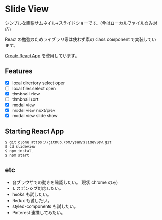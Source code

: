 # Slide View

シンプルな画像サムネイル+スライドショーです。(今はローカルファイルのみ対応)

React の勉強のためライブラリ等は使わず素の class component で実装しています。

[Create React App](https://github.com/facebook/create-react-app) を使用しています。

## Features

- [x] local directory select open
- [ ] local files select open
- [x] thmbnail view
- [ ] thmbnail sort
- [x] modal view
- [x] modal view next/prev
- [x] modal view slide show

## Starting React App

    $ git clone https://github.com/ysan/slideview.git
    $ cd slideview
    $ npm install
    $ npm start

## etc

- 各ブラウザでの動きを確認したい。(現状 chrome のみ)
- レスポンシブ対応したい。
- hooks も試したい。
- Redux も試したい。
- styled-components も試したい。
- Pinterest 連携してみたい。
